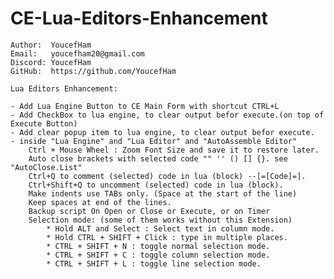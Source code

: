 # CE-Lua-Editors-Enhancement

	Author:  YoucefHam
	Email:   youcefham20@gmail.com
	Discord: YoucefHam
	GitHub:  https://github.com/YoucefHam

	Lua Editors Enhancement:

	- Add Lua Engine Button to CE Main Form with shortcut CTRL+L
	- Add CheckBox to lua engine, to clear output befor execute.(on top of Execute Button)
	- Add clear popup item to lua engine, to clear output befor execute.
	- inside "Lua Engine" and "Lua Editor" and "AutoAssemble Editor"
		Ctrl + Mouse Wheel : Zoom Font Size and save it to restore later.
		Auto close brackets with selected code "" '' () [] {}. see "AutoClose.List"
		Ctrl+Q to comment (selected) code in lua (block) --[=[Code]=].
		Ctrl+Shift+Q to uncomment (selected) code in lua (block).
		Make indents use TABs only. (Space at the start of the line)
		Keep spaces at end of the lines.
		Backup script On Open or Close or Execute, or on Timer
		Selection mode: (some of them works without this Extension)
			* Hold ALT and Select : Select text in column mode.
			* Hold CTRL + SHIFT + Click : type in multiple places.
			* CTRL + SHIFT + N : toggle normal selection mode.
			* CTRL + SHIFT + C : toggle column selection mode.
			* CTRL + SHIFT + L : toggle line selection mode.